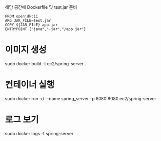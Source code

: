 
해당 공간에 Dockerfile 및 test.jar 준비

```
FROM openjdk:11
ARG JAR_FILE=test.jar
COPY ${JAR_FILE} app.jar
ENTRYPOINT ["java","-jar","/app.jar"]

```

# 이미지 생성
sudo docker build -t ec2/spring-server .
 
# 컨테이너 실행
sudo docker run -d --name spring_server -p 8080:8080 ec2/spring-server
 
# 로그 보기
sudo docker logs -f spring-server

